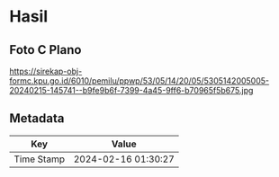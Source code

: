 # Hasil

## Foto C Plano

https://sirekap-obj-formc.kpu.go.id/6010/pemilu/ppwp/53/05/14/20/05/5305142005005-20240215-145741--b9fe9b6f-7399-4a45-9ff6-b70965f5b675.jpg


## Metadata

| Key        | Value               |
| ---------- | ------------------- |
| Time Stamp | 2024-02-16 01:30:27 |



